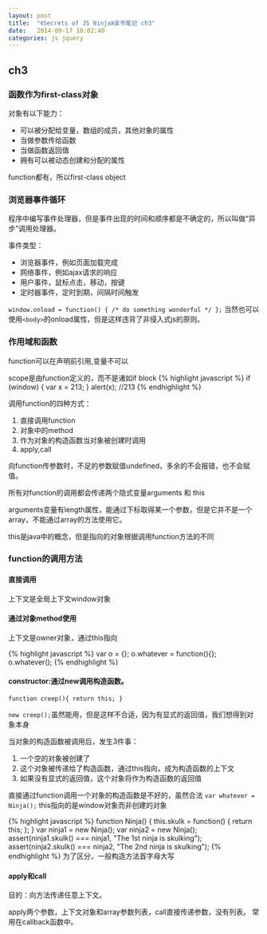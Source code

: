 ```yaml
---
layout: post
title:  "《Secrets of JS Ninja》读书笔记 ch3"
date:   2014-09-17 10:02:40
categories: js jquery
---
```


## ch3

### 函数作为first-class对象

对象有以下能力：

* 可以被分配给变量，数组的成员，其他对象的属性
* 当做参数传给函数
* 当做函数返回值
* 拥有可以被动态创建和分配的属性

function都有，所以first-class object

### 浏览器事件循环

程序中编写事件处理器，但是事件出现的时间和顺序都是不确定的，所以叫做“异步”调用处理器。

事件类型：

* 浏览器事件，例如页面加载完成
* 网络事件，例如ajax请求的响应
* 用户事件，鼠标点击，移动，按键
* 定时器事件，定时到期，间隔时间触发

`window.onload = function() { /* do something wonderful */ };`
当然也可以使用`<body>`的onload属性，但是这样违背了非侵入式js的原则。

### 作用域和函数

function可以在声明前引用,变量不可以

scope是由function定义的，而不是诸如if block
{% highlight javascript %}
if (window) {
    var x = 213;
}
alert(x); //213
{% endhighlight %}

调用function的四种方式：

1. 直接调用function
2. 对象中的method
3. 作为对象的构造函数当对象被创建时调用
4. apply,call

向function传参数时，不足的参数赋值undefined，多余的不会报错，也不会赋值。

所有对function的调用都会传递两个隐式变量arguments 和 this

arguments变量有length属性，能通过下标取得某一个参数，但是它并不是一个array，不能通过array的方法使用它。

this是java中的概念，但是指向的对象根据调用function方法的不同

### function的调用方法

#### 直接调用

上下文是全局上下文window对象

#### 通过对象method使用

上下文是owner对象，通过this指向

{% highlight javascript %}
var o = {};
o.whatever = function(){};
o.whatever();
{% endhighlight %}

#### constructor:通过new调用构造函数。
`function creep(){ return this; }`

`new creep();`虽然能用，但是这样不合适，因为有显式的返回值，我们想得到对象本身

当对象的构造函数被调用后，发生3件事：
1. 一个空的对象被创建了
2. 这个对象被传递给了构造函数，通过this指向，成为构造函数的上下文
3. 如果没有显式的返回值，这个对象将作为构造函数的返回值

直接通过function调用一个对象的构造函数是不好的，虽然合法
`var whatever = Ninja();` this指向的是window对象而非创建的对象

{% highlight javascript %}
function Ninja() {
    this.skulk = function() { return this; };
}
var ninja1 = new Ninja();
var ninja2 = new Ninja();
assert(ninja1.skulk() === ninja1,
    "The 1st ninja is skulking");
assert(ninja2.skulk() === ninja2,
    "The 2nd ninja is skulking");
{% endhighlight %}
为了区分，一般构造方法首字母大写

#### apply和call
目的：向方法传递任意上下文。

apply两个参数，上下文对象和array参数列表，call直接传递参数，没有列表。
常用在callback函数中。
